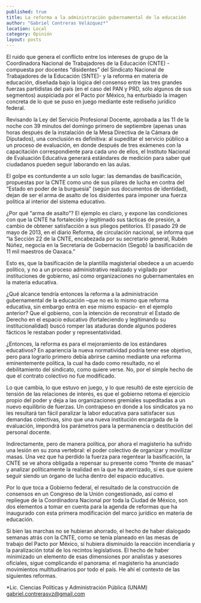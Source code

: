 ```yaml
---
published: true
title: La reforma a la administración gubernamental de la educación
author: "Gabriel Contreras Velázquez*"
location: Local
category: Opinión
layout: posts
---
```


El ruido que genera el conflicto entre los intereses de grupo de la Coordinadora Nacional de Trabajadores de la Educación (CNTE) -compuesta por docentes “disidentes” del Sindicato Nacional de Trabajadores de la Educación (SNTE)- y la reforma en materia de educación, diseñada bajo la lógica del consenso entre las tres grandes fuerzas partidistas del país (en el caso del PAN y PRD, sólo algunos de sus segmentos) auspiciada por el Pacto por México, ha enturbiado la imagen concreta de lo que se puso en juego mediante este rediseño jurídico federal. 

Revisando la Ley del Servicio Profesional Docente, aprobada a las 11 de la noche con 39 minutos del domingo primero de septiembre (apenas unas horas después de la instalación de la Mesa Directiva de la Cámara de Diputados), una conclusión es definitiva: al supeditar el servicio público a un proceso de evaluación, en donde después de tres exámenes con la capacitación correspondiente para cada uno de ellos, el Instituto Nacional de Evaluación Educativa generará estándares de medición para saber qué ciudadanos pueden seguir laborando en las aulas. 

El golpe es contundente a un solo lugar: las demandas de basificación, propuestas por la CNTE como uno de sus pilares de lucha en contra del “Estado en poder de la burguesía” (según sus documentos de identidad), dejan de ser el arma de asalto de los disidentes para imponer una fuerza política al interior del sistema educativo.

¿Por qué “arma de asalto”? El ejemplo es claro, y expone las condiciones con que la CNTE ha fortalecido y legitimado sus tácticas de presión, a cambio de obtener satisfacción a sus pliegos petitorios. El pasado 29 de mayo de 2013, en el diario Reforma, de circulación nacional, se informa que “la Sección 22 de la CNTE, encabezada por su secretario general, Rubén Núñez, negocia en la Secretaría de Gobernación (Segob) la basificación de 11 mil maestros de Oaxaca.”

Esto es, que la basificación de la plantilla magisterial obedece a un acuerdo político, y no a un proceso administrativo realizado y vigilado por instituciones de gobierno, así como organizaciones no gubernamentales en la materia educativa. 

¿Qué alcance tendría entonces la reforma a la administración gubernamental de la educación –que no es lo mismo que reforma educativa, sin embargo entra en ese mismo espacio- en el ejemplo anterior? Que el gobierno, con la intención de reconstruir el Estado de Derecho en el espacio educativo (fortaleciendo y legitimando su institucionalidad) buscó romper las ataduras donde algunos poderes fácticos le restaban poder y representatividad. 

¿Entonces, la reforma es para el mejoramiento de los estándares educativos? En apariencia la nueva normatividad podría tener ese objetivo, pero para lograrlo primero debía abrirse camino mediante una reforma eminentemente política, la cual ha dado como resultado, no el debilitamiento del sindicato, como quiere verse. No, por el simple hecho de que el contrato colectivo no fue modificado. 

Lo que cambia, lo que estuvo en juego, y lo que resultó de este ejercicio de tensión de las relaciones de interés, es que el gobierno retoma el ejercicio propio del poder y deja a las organizaciones gremiales supeditadas a un nuevo equilibrio de fuerzas. Un contrapeso en donde a los sindicatos ya no les resultará tan fácil paralizar la labor educativa para satisfacer sus demandas colectivas, sino que una nueva institución encargada de la evaluación, impondrá los parámetros para la permanencia o destitución del personal docente. 

Indirectamente, pero de manera política, por ahora el magisterio ha sufrido una lesión en su zona vertebral: el poder colectivo de organizar y movilizar masas. Una vez que ha perdido la fuerza para regentear la basificación, la CNTE se ve ahora obligada a repensar su presente como “frente de masas” y analizar políticamente la realidad en la que ha aterrizado, si es que quiere seguir siendo un órgano de lucha dentro del espacio educativo. 

Por lo que toca a Gobierno federal, el resultado de la construcción de consensos en un Congreso de la Unión congestionado, así como el repliegue de la Coordinadora Nacional por toda la Ciudad de México, son dos elementos a tomar en cuenta para la agenda de reformas que ha inaugurado con esta primera modificación del marco jurídico en materia de educación.

Si bien las marchas no se hubieran ahorrado, el hecho de haber dialogado semanas atrás con la CNTE, como se tenía planeado en las mesas de trabajo del Pacto por México, sí hubiera disminuido la reacción incendiaria y la paralización total de los recintos legislativos. El hecho de haber minimizado un elemento de esas dimensiones por analistas y asesores oficiales, sigue complicando el panorama: el magisterio ha anunciado movimientos multitudinarios por todo el país. He ahí el contexto de las siguientes reformas. 

*Lic. Ciencias Políticas y Administración Pública (UNAM)
gabriel.contrerasvz@gmail.com
